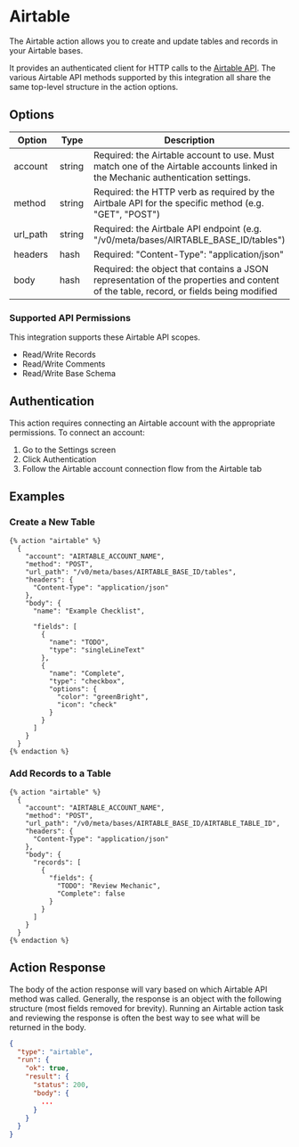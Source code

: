 # Airtable

The Airtable action allows you to create and update tables and records in your Airtable bases.

It provides an authenticated client for HTTP calls to the [Airtable API](https://airtable.com/developers/web/api). The various Airtable API methods supported by this integration all share the same top-level structure in the action options.

## Options

<table><thead><tr><th width="182.33333333333334">Option</th><th width="88">Type</th><th>Description</th></tr></thead><tbody><tr><td>account</td><td>string</td><td>Required: the Airtable account to use. Must match one of the Airtable accounts linked in the Mechanic authentication settings.</td></tr><tr><td>method</td><td>string</td><td>Required: the HTTP verb as required by the Airtbale API for the specific method (e.g. "GET", "POST")</td></tr><tr><td>url_path</td><td>string</td><td>Required: the Airtbale API endpoint (e.g. "/v0/meta/bases/AIRTABLE_BASE_ID/tables")</td></tr><tr><td>headers</td><td>hash</td><td>Required: "Content-Type": "application/json"</td></tr><tr><td>body</td><td>hash</td><td>Required: the object that contains a JSON representation of the properties and content of the table, record, or fields being modified</td></tr></tbody></table>

### Supported API Permissions

This integration supports these Airtable API scopes.

* Read/Write Records
* Read/Write Comments
* Read/Write Base Schema

## Authentication

This action requires connecting an Airtable account with the appropriate permissions. To connect an account:

1. Go to the Settings screen
2. Click Authentication
3. Follow the Airtable account connection flow from the Airtable tab

## Examples

### Create a New Table

```liquid
{% action "airtable" %}
  {
    "account": "AIRTABLE_ACCOUNT_NAME",
    "method": "POST",
    "url_path": "/v0/meta/bases/AIRTABLE_BASE_ID/tables",
    "headers": {
      "Content-Type": "application/json"
    },
    "body": {
      "name": "Example Checklist",

      "fields": [
        {
          "name": "TODO",
          "type": "singleLineText"
        },
        {
          "name": "Complete",
          "type": "checkbox",
          "options": {
            "color": "greenBright",
            "icon": "check"
          }
        }
      ]
    }
  }
{% endaction %}
```

### Add Records to a Table

```liquid
{% action "airtable" %}
  {
    "account": "AIRTABLE_ACCOUNT_NAME",
    "method": "POST",
    "url_path": "/v0/meta/bases/AIRTABLE_BASE_ID/AIRTABLE_TABLE_ID",
    "headers": {
      "Content-Type": "application/json"
    },
    "body": {
      "records": [
        {
          "fields": {
            "TODO": "Review Mechanic",
            "Complete": false
          }
        }
      ]
    }
  }
{% endaction %}
```

## Action Response

The body of the action response will vary based on which Airtable API method was called. Generally, the response is an object with the following structure (most fields removed for brevity). Running an Airtable action task and reviewing the response is often the best way to see what will be returned in the body.

```json
{
  "type": "airtable",
  "run": {
    "ok": true,
    "result": {
      "status": 200,
      "body": {
        ...
      }
    }
  }
}
```
